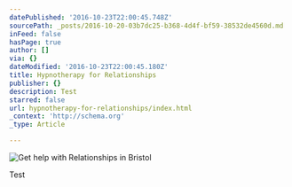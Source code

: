 ```yaml
---
datePublished: '2016-10-23T22:00:45.748Z'
sourcePath: _posts/2016-10-20-03b7dc25-b368-4d4f-bf59-38532de4560d.md
inFeed: false
hasPage: true
author: []
via: {}
dateModified: '2016-10-23T22:00:45.180Z'
title: Hypnotherapy for Relationships
publisher: {}
description: Test
starred: false
url: hypnotherapy-for-relationships/index.html
_context: 'http://schema.org'
_type: Article

---
```

![Get help with Relationships in Bristol](https://the-grid-user-content.s3-us-west-2.amazonaws.com/d26e2936-e085-41f2-937e-e62744cf6d4a.jpg)

Test